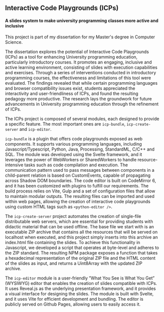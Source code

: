 ## Interactive Code Playgrounds (ICPs)
#### A slides system to make university programming classes more active and inclusive

This project is part of my dissertation for my Master's degree in Computer Science.

The dissertation explores the potential of Interactive Code Playgrounds (ICPs) as a tool for enhancing University programming education, particularly introductory courses. It promotes an engaging, inclusive and active learning environment, consisting of slides with execution capabilities and exercises. Through a series of interventions conducted in introductory programming courses, the effectiveness and limitations of this tool were evaluated. The findings revealed that while certain programming languages and browser compatibility issues exist, students appreciated the interactivity and user-friendliness of ICPs, and found the resulting pedagogy more productive. The research lays the groundwork for future advancements in University programming education through the refinement of ICPs.

The ICPs project is composed of several modules, each designed to provide a specific feature. The most important ones are `icp-bundle`, `icp-create-server` and `icp-editor`.

`icp-bundle` is a plugin that offers code playgrounds exposed as web components. It supports various programming languages, including Javascript/Typescript, Python, Java, Processing, StandardML, C/C++ and SQL. The module was developed using the Svelte framework, and it leverages the power of WebWorkers or SharedWorkers to handle resource-intensive tasks such as code compilation and execution. The communication pattern used to pass messages between components in a child-parent relation is based on CustomEvents, capable of propagating across Shadow DOM boundaries. The code editor is built on CodeMirror 6, and it has been customized with plugins to fulfill our requirements. The build process relies on Vite, Gulp and a set of configuration files that allow to maintain modular outputs. The resulting files can be imported and used within web pages, allowing the creation of interactive code playgrounds using custom HTML tags such as `<python-editor />`.

The `icp-create-server` project automates the creation of single-file distributable web servers, which are essential for providing students with didactic material that can be used offline. The base file we start with is an executable ZIP archive that contains all the resources that will be served on localhost when executed, and this project simply inserts into this archive an index.html file containing the slides. To achieve this functionality in Javascript, we developed a script that operates at byte-level and adheres to the ZIP standard. The resulting NPM package exposes a function that takes a hexadecimal representation of the original ZIP file and the HTML content of the slides as input, and returns a Uint8Array with the updated ZIP archive.

The `icp-editor` module is a user-friendly ”What You See is What You Get” (WYSIWYG) editor that enables the creation of slides compatible with ICPs. It uses Reveal.js as the underlying presentation framework, and it provides a visual interface for designing the slides. The module is built with Svelte, and it uses Vite for efficient development and bundling. The editor is publicly served on Github Pages, allowing users to easily access it.